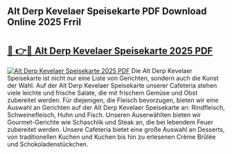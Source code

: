 ## Alt Derp Kevelaer Speisekarte PDF Download Online 2025 Frril

# <h2><a href="http://gc6ltgh.nevu.top/?p=Alt+Derp+Kevelaer+Speisekarte">🔗 👉🔴 Alt Derp Kevelaer Speisekarte 2025 PDF</a></h2>

[![Alt Derp Kevelaer Speisekarte 2025 PDF](https://i.imgur.com/dBaPXMq.png)](http://gc6ltgh.nevu.top/?p=Alt+Derp+Kevelaer+Speisekarte)
Die Alt Derp Kevelaer Speisekarte ist nicht nur eine Liste von Gerichten, sondern auch die Kunst der Wahl. Auf der Alt Derp Kevelaer Speisekarte unserer Cafeteria stehen viele leichte und frische Salate, die mit frischem Gemüse und Obst zubereitet werden. Für diejenigen, die Fleisch bevorzugen, bieten wir eine Auswahl an Gerichten auf der Alt Derp Kevelaer Speisekarte an: Rindfleisch, Schweinefleisch, Huhn und Fisch. Unseren Auserwählten bieten wir Gourmet-Gerichte wie Schaschlik und Steak an, die bei lebendem Feuer zubereitet werden. Unsere Cafeteria bietet eine große Auswahl an Desserts, von traditionellen Kuchen und Kuchen bis hin zu erlesenen Crème Brûlée und Schokoladenstückchen.
